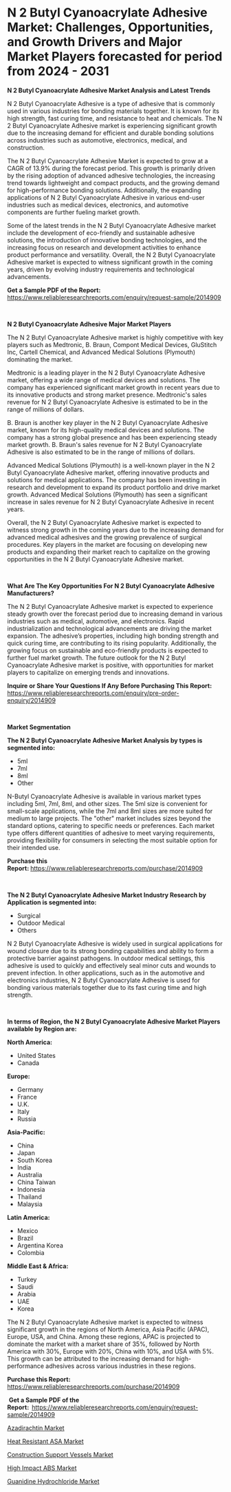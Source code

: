 <p><h1>N 2 Butyl Cyanoacrylate Adhesive Market: Challenges, Opportunities, and Growth Drivers and Major Market Players forecasted for period from 2024 - 2031</h1></p><p><strong>N 2 Butyl Cyanoacrylate Adhesive Market Analysis and Latest Trends</strong></p>
<p><p>N 2 Butyl Cyanoacrylate Adhesive is a type of adhesive that is commonly used in various industries for bonding materials together. It is known for its high strength, fast curing time, and resistance to heat and chemicals. The N 2 Butyl Cyanoacrylate Adhesive market is experiencing significant growth due to the increasing demand for efficient and durable bonding solutions across industries such as automotive, electronics, medical, and construction.</p><p>The N 2 Butyl Cyanoacrylate Adhesive Market is expected to grow at a CAGR of 13.9% during the forecast period. This growth is primarily driven by the rising adoption of advanced adhesive technologies, the increasing trend towards lightweight and compact products, and the growing demand for high-performance bonding solutions. Additionally, the expanding applications of N 2 Butyl Cyanoacrylate Adhesive in various end-user industries such as medical devices, electronics, and automotive components are further fueling market growth.</p><p>Some of the latest trends in the N 2 Butyl Cyanoacrylate Adhesive market include the development of eco-friendly and sustainable adhesive solutions, the introduction of innovative bonding technologies, and the increasing focus on research and development activities to enhance product performance and versatility. Overall, the N 2 Butyl Cyanoacrylate Adhesive market is expected to witness significant growth in the coming years, driven by evolving industry requirements and technological advancements.</p></p>
<p><strong>Get a Sample PDF of the Report:&nbsp;</strong> <a href="https://www.reliableresearchreports.com/enquiry/request-sample/2014909">https://www.reliableresearchreports.com/enquiry/request-sample/2014909</a></p>
<p>&nbsp;</p>
<p><strong>N 2 Butyl Cyanoacrylate Adhesive Major Market Players</strong></p>
<p><p>The N 2 Butyl Cyanoacrylate Adhesive market is highly competitive with key players such as Medtronic, B. Braun, Compont Medical Devices, GluStitch Inc, Cartell Chemical, and Advanced Medical Solutions (Plymouth) dominating the market. </p><p>Medtronic is a leading player in the N 2 Butyl Cyanoacrylate Adhesive market, offering a wide range of medical devices and solutions. The company has experienced significant market growth in recent years due to its innovative products and strong market presence. Medtronic's sales revenue for N 2 Butyl Cyanoacrylate Adhesive is estimated to be in the range of millions of dollars.</p><p>B. Braun is another key player in the N 2 Butyl Cyanoacrylate Adhesive market, known for its high-quality medical devices and solutions. The company has a strong global presence and has been experiencing steady market growth. B. Braun's sales revenue for N 2 Butyl Cyanoacrylate Adhesive is also estimated to be in the range of millions of dollars.</p><p>Advanced Medical Solutions (Plymouth) is a well-known player in the N 2 Butyl Cyanoacrylate Adhesive market, offering innovative products and solutions for medical applications. The company has been investing in research and development to expand its product portfolio and drive market growth. Advanced Medical Solutions (Plymouth) has seen a significant increase in sales revenue for N 2 Butyl Cyanoacrylate Adhesive in recent years.</p><p>Overall, the N 2 Butyl Cyanoacrylate Adhesive market is expected to witness strong growth in the coming years due to the increasing demand for advanced medical adhesives and the growing prevalence of surgical procedures. Key players in the market are focusing on developing new products and expanding their market reach to capitalize on the growing opportunities in the N 2 Butyl Cyanoacrylate Adhesive market.</p></p>
<p>&nbsp;</p>
<p><strong>What Are The Key Opportunities For N 2 Butyl Cyanoacrylate Adhesive Manufacturers?</strong></p>
<p><p>The N 2 Butyl Cyanoacrylate Adhesive market is expected to experience steady growth over the forecast period due to increasing demand in various industries such as medical, automotive, and electronics. Rapid industrialization and technological advancements are driving the market expansion. The adhesive’s properties, including high bonding strength and quick curing time, are contributing to its rising popularity. Additionally, the growing focus on sustainable and eco-friendly products is expected to further fuel market growth. The future outlook for the N 2 Butyl Cyanoacrylate Adhesive market is positive, with opportunities for market players to capitalize on emerging trends and innovations.</p></p>
<p><strong>Inquire or Share Your Questions If Any Before Purchasing This Report:</strong> <a href="https://www.reliableresearchreports.com/enquiry/pre-order-enquiry/2014909">https://www.reliableresearchreports.com/enquiry/pre-order-enquiry/2014909</a></p>
<p>&nbsp;</p>
<p><strong>Market Segmentation</strong></p>
<p><strong>The N 2 Butyl Cyanoacrylate Adhesive Market Analysis by types is segmented into:</strong></p>
<p><ul><li>5ml</li><li>7ml</li><li>8ml</li><li>Other</li></ul></p>
<p><p>N-Butyl Cyanoacrylate Adhesive is available in various market types including 5ml, 7ml, 8ml, and other sizes. The 5ml size is convenient for small-scale applications, while the 7ml and 8ml sizes are more suited for medium to large projects. The "other" market includes sizes beyond the standard options, catering to specific needs or preferences. Each market type offers different quantities of adhesive to meet varying requirements, providing flexibility for consumers in selecting the most suitable option for their intended use.</p></p>
<p><strong>Purchase this Report:&nbsp;</strong><a href="https://www.reliableresearchreports.com/purchase/2014909">https://www.reliableresearchreports.com/purchase/2014909</a></p>
<p>&nbsp;</p>
<p><strong>The N 2 Butyl Cyanoacrylate Adhesive Market Industry Research by Application is segmented into:</strong></p>
<p><ul><li>Surgical</li><li>Outdoor Medical</li><li>Others</li></ul></p>
<p><p>N 2 Butyl Cyanoacrylate Adhesive is widely used in surgical applications for wound closure due to its strong bonding capabilities and ability to form a protective barrier against pathogens. In outdoor medical settings, this adhesive is used to quickly and effectively seal minor cuts and wounds to prevent infection. In other applications, such as in the automotive and electronics industries, N 2 Butyl Cyanoacrylate Adhesive is used for bonding various materials together due to its fast curing time and high strength.</p></p>
<p>&nbsp;</p>
<p><strong>In terms of Region, the N 2 Butyl Cyanoacrylate Adhesive Market Players available by Region are:</strong></p>
<p>
    <p> <strong> North America: </strong>
        <ul>
            <li>United States</li>
            <li>Canada</li>
        </ul>
        </p> 
    <p> <strong> Europe: </strong>
        <ul>
            <li>Germany</li>
            <li>France</li>
            <li>U.K.</li>
            <li>Italy</li>
            <li>Russia</li>
        </ul>
        </p> 
    <p> <strong> Asia-Pacific: </strong>
        <ul>
            <li>China</li>
            <li>Japan</li>
            <li>South Korea</li>
            <li>India</li>
            <li>Australia</li>
            <li>China Taiwan</li>
            <li>Indonesia</li>
            <li>Thailand</li>
            <li>Malaysia</li>
        </ul>
        </p> 
    <p> <strong> Latin America: </strong>
        <ul>
            <li>Mexico</li>
            <li>Brazil</li>
            <li>Argentina Korea</li>
            <li>Colombia</li>
        </ul>
        </p> 
    <p> <strong> Middle East & Africa: </strong>
        <ul>
            <li>Turkey</li>
            <li>Saudi</li>
            <li>Arabia</li>
            <li>UAE</li>
            <li>Korea</li>
        </ul>
    </p>
    </p>
<p><p>The N 2 Butyl Cyanoacrylate Adhesive market is expected to witness significant growth in the regions of North America, Asia Pacific (APAC), Europe, USA, and China. Among these regions, APAC is projected to dominate the market with a market share of 35%, followed by North America with 30%, Europe with 20%, China with 10%, and USA with 5%. This growth can be attributed to the increasing demand for high-performance adhesives across various industries in these regions.</p></p>
<p><strong>Purchase this Report: </strong><a href="https://www.reliableresearchreports.com/purchase/2014909">https://www.reliableresearchreports.com/purchase/2014909</a></p>
<p>&nbsp;<strong>Get a Sample PDF of the Report:&nbsp;&nbsp;</strong><a href="https://www.reliableresearchreports.com/enquiry/request-sample/2014909">https://www.reliableresearchreports.com/enquiry/request-sample/2014909</a></p>
<p><strong></strong></p>
<p><p><a href="https://view.publitas.com/reportprime-1/azadirachtin-market-research-report-forecasted-for-period-from-2024-2031-by-market-type-market-application-and-region/">Azadirachtin Market</a></p><p><a href="https://meowing-lemming-dd3.notion.site/Heat-Resistant-ASA-Market-Size-and-Examines-its-Market-Scope-with-a-Primary-Focus-on-Growth-Opport-c671fc02ce7341578466c1569720bc2c">Heat Resistant ASA Market</a></p><p><a href="https://unruly-ladybug-44b.notion.site/Construction-Support-Vessels-Market-Research-Report-Forecasted-for-Period-from-2024-2031-by-Marke-699fdacfb9fa469f9fdc89ebcc827728">Construction Support Vessels Market</a></p><p><a href="https://cute-banjo-8ca.notion.site/High-Impact-ABS-Market-A-Comprehensive-Report-of-its-Market-Share-Growth-Trends-2024-2031-aaa23080d0ef4e7fb8572f8beae24ec3">High Impact ABS Market</a></p><p><a href="https://view.publitas.com/reportprime-1/guanidine-hydrochloride-market-offers-provide-insightful-data-for-the-time-period-from-2024-to-2031-and-also-provide-analysis-based-on-application-type-and-region/">Guanidine Hydrochloride Market</a></p></p>